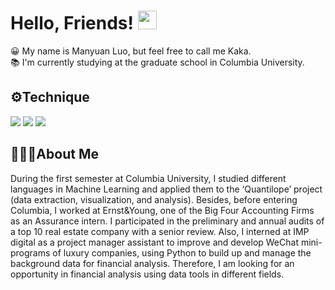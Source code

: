 # Hello, Friends! <img src="https://raw.githubusercontent.com/MartinHeinz/MartinHeinz/master/wave.gif" width="30px">

😀 My name is Manyuan Luo, but feel free to call me Kaka.  
📚 I'm currently studying at the graduate school in Columbia University.

## ⚙️Technique

![](https://img.shields.io/badge/Skills-Python-informational?style=flat&logo=<LOGO_NAME>&logoColor=white&color=2bbc8a)
![](https://img.shields.io/badge/Skills-MicrosoftSuits-informational?style=flat&logo=<LOGO_NAME>&logoColor=white&color=2bbc8a)
![](https://img.shields.io/badge/Skills-BusinessAnalysis-informational?style=flat&logo=<LOGO_NAME>&logoColor=white&color=2bbc8a)

## 👩🏻‍🎓About Me
During the first semester at Columbia University, I studied different languages in Machine Learning and applied them to the ‘Quantilope’ project (data extraction, visualization, and analysis). 
Besides, before entering Columbia, I worked at Ernst&Young, one of the Big Four Accounting Firms as an Assurance intern. I participated in the preliminary and annual audits of a top 10 real estate company with a senior review. Also, I interned at IMP digital as a project manager assistant to improve and develop WeChat mini-programs of luxury companies, using Python to build up and manage the background data for financial analysis. 
Therefore, I am looking for an opportunity in financial analysis using data tools in different fields.
